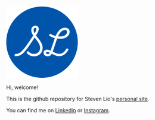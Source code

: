 ![icon](/themes/congo/static/android-chrome-192x192.png)

Hi, welcome!

This is the github repository for Steven Lio's [personal site](https://stevenlio88.github.io/Portfolio/).

You can find me on [Linkedin](https://www.linkedin.com/in/steven-lio/) or [Instagram](https://www.instagram.com/stevenlio/).
